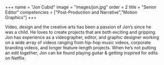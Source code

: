 +++
 name = "Jon Cubid"
 image = "images/jon.jpg"
 order = 2
 title = "Senior Editor"
 competencies = ["Post-Production and Narrative","Motion Graphics"]
+++

Video, design and the creative arts has been a passion of Jon’s since he was a child. He loves to create projects that are both exciting and gripping. Jon has experience as a videographer, editor, and graphic designer working on a wide array of videos ranging from hip-hop music videos, corporate branding videos, and longer feature-length projects. When he’s not putting an edit together, Jon can be found playing guitar & getting inspired for edits on Netflix.
